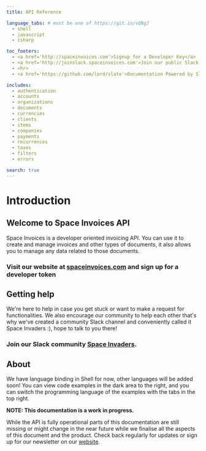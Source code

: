 ```yaml
---
title: API Reference

language_tabs: # must be one of https://git.io/vQNgJ
  - shell
  - javascript
  - csharp

toc_footers:
  - <a href='http://spaceinvoices.com'>Signup for a Developer Key</a>
  - <a href='http://joinslack.spaceinvoices.com'>Join our public Slack community</a>
  - <hr>
  - <a href='https://github.com/lord/slate'>Documentation Powered by Slate</a>

includes:
  - authentication
  - accounts
  - organizations
  - documents
  - currencies
  - clients
  - items
  - companies
  - payments
  - recurrences
  - taxes
  - filters
  - errors

search: true
---
```


# Introduction

## Welcome to Space Invoices API

Space Invoices is a developer oriented invoicing API. You can use it to create and manage invoices and other types of documents, it also allows you to manage any data related to those documents.

### Visit our website at [spaceinvoices.com](http://spaceinvoices.com) and sign up for a developer token

## Getting help

We're here to help in case you get stuck or want to make a request for functionalities. We also encourage our community to help each other that's why we've created a community Slack channel and conveniently called it Space Invaders :), hope to talk to you there!

### Join our Slack community [Space Invaders](http://joinslack.spaceinvoices.com).

## About

We have language binding in Shell for now, other languages will be added soon! You can view code examples in the dark area to the right, and you can switch the programming language of the examples with the tabs in the top right.

<aside class="warning"><strong>NOTE: This documentation is a work in progress.</strong></aside>

While the API is fully operational parts of this documentation are still missing or might change in the near future while we finalise all the aspects of this document and the product. Check back regularly for updates or sign up for our newsletter on our <a href="http://spaceinvoices.com">website</a>.

